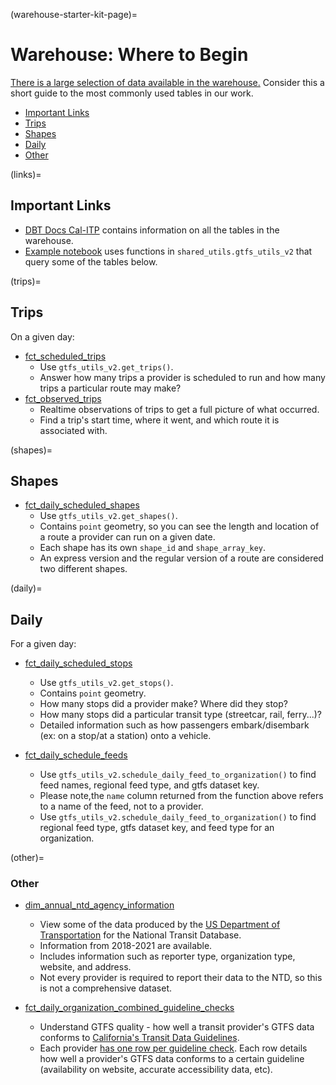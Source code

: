 (warehouse-starter-kit-page)=

# Warehouse: Where to Begin

[There is a large selection of data available in the warehouse.](https://console.cloud.google.com/bigquery?project=cal-itp-data-infra&ws=!1m0) Consider this a short guide to the most commonly used tables in our work.

- [Important Links](#links)
- [Trips](#trips)
- [Shapes](#shapes)
- [Daily](#daily)
- [Other](#other)

(links)=

## Important Links

- [DBT Docs Cal-ITP](https://dbt-docs.calitp.org/#!/overview) contains information on all the tables in the warehouse.
- [Example notebook](https://github.com/cal-itp/data-analyses/blob/main/starter_kit/gtfs_utils_v2_examples.ipynb)
  uses functions in `shared_utils.gtfs_utils_v2` that query some of the tables below.

(trips)=

## Trips

On a given day:

- [fct_scheduled_trips](https://dbt-docs.calitp.org/#!/model/model.calitp_warehouse.fct_scheduled_trips)
    - Use `gtfs_utils_v2.get_trips()`.
    - Answer how many trips a provider is scheduled to run and how many trips a particular route may make?
- [fct_observed_trips](https://dbt-docs.calitp.org/#!/model/model.calitp_warehouse.fct_observed_trips)
    - Realtime observations of trips to get a full picture of what occurred.
    - Find a trip's start time, where it went, and which route it is associated with.

(shapes)=

## Shapes

- [fct_daily_scheduled_shapes](https://dbt-docs.calitp.org/#!/model/model.calitp_warehouse.fct_daily_scheduled_shapes)
    - Use `gtfs_utils_v2.get_shapes()`.
    - Contains `point` geometry, so you can see the length and location of a route a provider can run on a given date.
    - Each shape has its own `shape_id` and `shape_array_key`.
    - An express version and the regular version of a route are considered two different shapes.

(daily)=

## Daily

For a given day:

- [fct_daily_scheduled_stops](https://dbt-docs.calitp.org/#!/model/model.calitp_warehouse.fct_daily_scheduled_stops)

    - Use `gtfs_utils_v2.get_stops()`.
    - Contains `point` geometry.
    - How many stops did a provider make? Where did they stop?
    - How many stops did a particular transit type (streetcar, rail, ferry...)?
    - Detailed information such as how passengers embark/disembark (ex: on a stop/at a station) onto a vehicle.

- [fct_daily_schedule_feeds](https://dbt-docs.calitp.org/#!/model/model.calitp_warehouse.fct_daily_schedule_feeds)

    - Use `gtfs_utils_v2.schedule_daily_feed_to_organization()` to find feed names, regional feed type, and gtfs dataset key.
    - Please note,the `name` column returned from the function above refers to a name of the feed, not to a provider.
    - Use `gtfs_utils_v2.schedule_daily_feed_to_organization()` to find regional feed type, gtfs dataset key, and feed type for an organization.

(other)=

### Other

- [dim_annual_ntd_agency_information](https://dbt-docs.calitp.org/#!/model/model.calitp_warehouse.dim_annual_database_agency_information)

    - View some of the data produced by the [US Department of Transportation](https://www.transit.dot.gov/ntd) for the National Transit Database.
    - Information from 2018-2021 are available.
    - Includes information such as reporter type, organization type, website, and address.
    - Not every provider is required to report their data to the NTD, so this is not a comprehensive dataset.

- [fct_daily_organization_combined_guideline_checks](https://dbt-docs.calitp.org/#!/model/model.calitp_warehouse.fct_daily_organization_combined_guideline_checks)

    - Understand GTFS quality - how well a transit provider's GTFS data conforms to [California's Transit Data Guidelines](https://dot.ca.gov/cal-itp/california-transit-data-guidelines).
    - Each provider [has one row per guideline check](https://dbt-docs.calitp.org/#!/model/model.calitp_warehouse.int_gtfs_quality__guideline_checks_long). Each row details how well a provider's GTFS data conforms to a certain guideline (availability on website, accurate accessibility data, etc).
